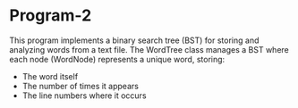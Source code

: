 # Program-2

This program implements a binary search tree (BST) for storing and analyzing words from a text file. The WordTree class manages a BST where each node (WordNode) represents a unique word, storing:

* The word itself
* The number of times it appears
* The line numbers where it occurs
